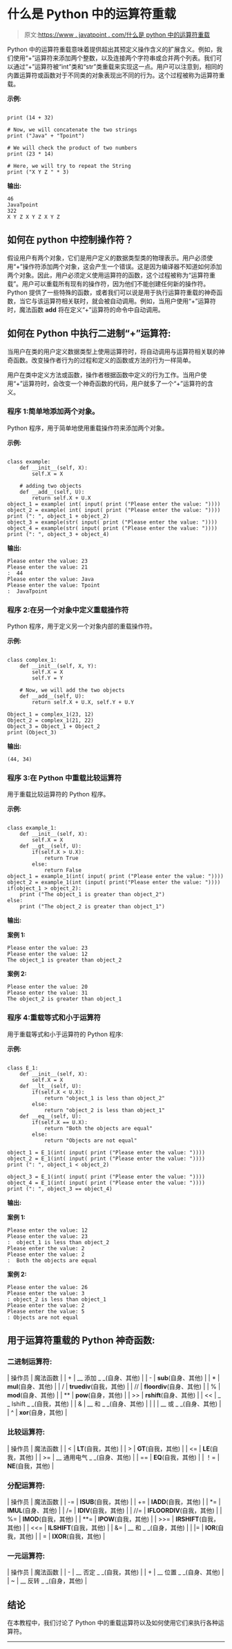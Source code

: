 # 什么是 Python 中的运算符重载

> 原文:[https://www . javatpoint . com/什么是 python 中的运算符重载](https://www.javatpoint.com/what-is-operator-overloading-in-python)

Python 中的运算符重载意味着提供超出其预定义操作含义的扩展含义。例如，我们使用“+”运算符来添加两个整数，以及连接两个字符串或合并两个列表。我们可以通过“+”运算符被“int”类和“str”类重载来实现这一点。用户可以注意到，相同的内置运算符或函数对于不同类的对象表现出不同的行为。这个过程被称为运算符重载。

**示例:**

```

print (14 + 32)

# Now, we will concatenate the two strings
print ("Java" + "Tpoint")

# We will check the product of two numbers
print (23 * 14)

# Here, we will try to repeat the String
print ("X Y Z " * 3)

```

**输出:**

```
46
JavaTpoint
322
X Y Z X Y Z X Y Z

```

## 如何在 python 中控制操作符？

假设用户有两个对象，它们是用户定义的数据类型类的物理表示。用户必须使用“+”操作符添加两个对象，这会产生一个错误。这是因为编译器不知道如何添加两个对象。因此，用户必须定义使用运算符的函数，这个过程被称为“运算符重载”。用户可以重载所有现有的操作符，因为他们不能创建任何新的操作符。Python 提供了一些特殊的函数，或者我们可以说是用于执行运算符重载的神奇函数，当它与该运算符相关联时，就会被自动调用。例如，当用户使用“+”运算符时，魔法函数 __add__ 将在定义“+”运算符的命令中自动调用。

## 如何在 Python 中执行二进制“+”运算符:

当用户在类的用户定义数据类型上使用运算符时，将自动调用与运算符相关联的神奇函数。改变操作者行为的过程和定义的函数或方法的行为一样简单。

用户在类中定义方法或函数，操作者根据函数中定义的行为工作。当用户使用“+”运算符时，会改变一个神奇函数的代码，用户就多了一个“+”运算符的含义。

### 程序 1:简单地添加两个对象。

Python 程序，用于简单地使用重载操作符来添加两个对象。

**示例:**

```

class example:
    def __init__(self, X):
        self.X = X

    # adding two objects
    def __add__(self, U):
        return self.X + U.X
object_1 = example( int( input( print ("Please enter the value: "))))
object_2 = example( int( input( print ("Please enter the value: "))))
print (": ", object_1 + object_2)
object_3 = example(str( input( print ("Please enter the value: "))))
object_4 = example(str( input( print ("Please enter the value: "))))
print (": ", object_3 + object_4) 

```

**输出:**

```
Please enter the value: 23
Please enter the value: 21
:  44
Please enter the value: Java
Please enter the value: Tpoint
:  JavaTpoint

```

### 程序 2:在另一个对象中定义重载操作符

Python 程序，用于定义另一个对象内部的重载操作符。

**示例:**

```

class complex_1:
    def __init__(self, X, Y):
        self.X = X
        self.Y = Y

    # Now, we will add the two objects
    def __add__(self, U):
        return self.X + U.X, self.Y + U.Y

Object_1 = complex_1(23, 12)
Object_2 = complex_1(21, 22)
Object_3 = Object_1 + Object_2
print (Object_3)

```

**输出:**

```
(44, 34)

```

### 程序 3:在 Python 中重载比较运算符

用于重载比较运算符的 Python 程序。

**示例:**

```

class example_1:
    def __init__(self, X):
        self.X = X
    def __gt__(self, U):
        if(self.X > U.X):
            return True
        else:
            return False
object_1 = example_1(int( input( print ("Please enter the value: "))))
object_2 = example_1(int (input( print("Please enter the value: "))))
if(object_1 > object_2):
    print ("The object_1 is greater than object_2")
else:
    print ("The object_2 is greater than object_1")

```

**输出:**

**案例 1:**

```
Please enter the value: 23
Please enter the value: 12
The object_1 is greater than object_2

```

**案例 2:**

```
Please enter the value: 20
Please enter the value: 31
The object_2 is greater than object_1

```

### 程序 4:重载等式和小于运算符

用于重载等式和小于运算符的 Python 程序:

**示例:**

```

class E_1:
    def __init__(self, X):
        self.X = X
    def __lt__(self, U):
        if(self.X < U.X):
            return "object_1 is less than object_2"
        else:
            return "object_2 is less than object_1"
    def __eq__(self, U):
        if(self.X == U.X):
            return "Both the objects are equal"
        else:
            return "Objects are not equal"

object_1 = E_1(int( input( print ("Please enter the value: "))))
object_2 = E_1(int( input( print ("Please enter the value: "))))
print (": ", object_1 < object_2)

object_3 = E_1(int( input( print ("Please enter the value: "))))
object_4 = E_1(int( input( print ("Please enter the value: "))))
print (": ", object_3 == object_4)

```

**输出:**

**案例 1:**

```
Please enter the value: 12
Please enter the value: 23
:  object_1 is less than object_2
Please enter the value: 2
Please enter the value: 2
:  Both the objects are equal

```

**案例 2:**

```
Please enter the value: 26
Please enter the value: 3
: object_2 is less than object_1
Please enter the value: 2
Please enter the value: 5
: Objects are not equal

```

## 用于运算符重载的 Python 神奇函数:

### 二进制运算符:

| 操作员 | 魔法函数 |
| + | __ 添加 _ _(自身、其他) |
| - | __sub__(自身、其他) |
| * | __mul__(自身、其他) |
| / | __truediv__(自我，其他) |
| // | __floordiv__(自身、其他) |
| % | __mod__(自身、其他) |
| ** | __pow__(自身，其他) |
| >> | __rshift__(自身、其他) |
| << | _ _ lshift _ _(自我，其他) |
| & | __ 和 _ _(自身、其他) |
| &#124; | __ 或 _ _(自身、其他) |
| ^ | __xor__(自身，其他) |

### 比较运算符:

| 操作员 | 魔法函数 |
| < | __LT__(自我，其他) |
| > | __GT__(自我，其他) |
| <= | __LE__(自我，其他) |
| >= | __ 通用电气 _ _(自身、其他) |
| == | __EQ__(自我，其他) |
| ！= | __NE__(自我，其他) |

### 分配运算符:

| 操作员 | 魔法函数 |
| -= | __ISUB__(自我，其他) |
| += | __IADD__(自我，其他) |
| *= | __IMUL__(自身、其他) |
| /= | __IDIV__(自我，其他) |
| //= | __IFLOORDIV__(自我，其他) |
| %= | __IMOD__(自我，其他) |
| **= | __IPOW__(自我，其他) |
| >>= | __IRSHIFT__(自我，其他) |
| <<= | __ILSHIFT__(自我，其他) |
| &= | __ 和 _ _(自身，其他) |
| &#124;= | __IOR__(自我，其他) |
| = | __IXOR__(自我，其他) |

### 一元运算符:

| 操作员 | 魔法函数 |
| - | __ 否定 _ _(自我，其他) |
| + | __ 位置 _ _(自身、其他) |
| ~ | __ 反转 _ _(自身，其他) |

## 结论

在本教程中，我们讨论了 Python 中的重载运算符以及如何使用它们来执行各种运算符。

* * *